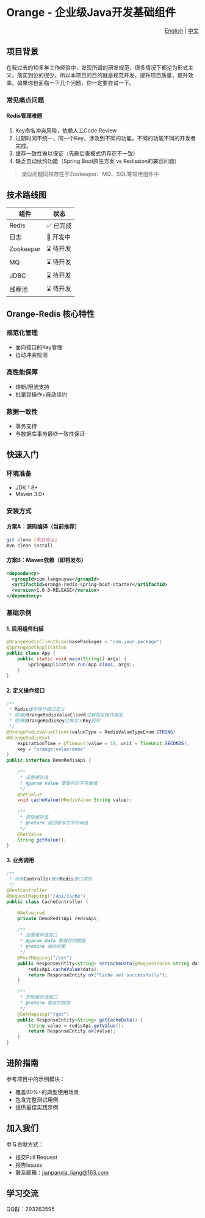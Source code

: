 # Orange - 企业级Java开发基础组件

<div align="right">
  <a href="./README.md">English</a> |
  <a href="./README.zh_CN.md">中文</a>
</div>


## 项目背景
在我过去的10多年工作经验中，发现所谓的研发规范，很多情况下都沦为形式主义，落实到位的很少。所以本项目的目的就是规范开发，提升项目质量，提升效率。如果你也面临一下几个问题，你一定要尝试一下。

### 常见痛点问题
#### Redis管理难题
1. Key命名冲突风险，依赖人工Code Review
2. 过期时间不统一，同一个Key，涉及到不同的功能，不同的功能不同的开发者完成。
3. 缓存一致性难以保证（先删后查模式仍存在不一致）
4. 缺乏自动续约功能（Spring Boot原生方案 vs Redission的兼容问题）

> 类似问题同样存在于Zookeeper、MQ、SQL等常用组件中

## 技术路线图
| 组件        | 状态     |
|-------------|----------|
| Redis       | ✅ 已完成 |
| 日志        | 🚧 开发中 |
| Zookeeper   | ⌛ 待开发 |
| MQ          | ⌛ 待开发 |
| JDBC        | ⌛ 待开发 |
| 线程池      | ⌛ 待开发 |

## Orange-Redis 核心特性
### 规范化管理
- 面向接口的Key管理
- 自动冲突检测

### 高性能保障
- 熔断/限流支持
- 批量锁操作+自动续约

### 数据一致性
- 事务支持
- 与数据库事务最终一致性保证

## 快速入门
### 环境准备
- JDK 1.8+
- Maven 3.0+

### 安装方式
#### 方案A：源码编译（当前推荐）
```bash
git clone [项目地址]
mvn clean install
```
#### 方案B：Maven依赖（即将发布）
```xml
<dependency>
  <groupId>com.langwuyue</groupId>
  <artifactId>orange-redis-spring-boot-starter</artifactId>
  <version>1.0.0-RELEASE</version>
</dependency>
```
### 基础示例

#### 1. 启用组件扫描
```java
@OrangeRedisClientScan(basePackages = "com.your.package")
@SpringBootApplication
public class App {
    public static void main(String[] args) {
        SpringApplication.run(App.class, args);
    }
}
```
#### 2. 定义操作接口

```java
/**
 * Redis缓存操作接口定义
 * 使用@OrangeRedisValueClient注解指定操作类型
 * 使用@OrangeRedisKey注解定义Key规则
 */
@OrangeRedisValueClient(valueType = RedisValueTypeEnum.STRING)
@OrangeRedisKey(
    expirationTime = @Timeout(value = 10, unit = TimeUnit.SECONDS),
    key = "orange:value:demo"
)
public interface DemoRedisApi {
    
    /**
     * 设置缓存值
     * @param value 要缓存的字符串值
     */
    @SetValue
    void cacheValue(@RedisValue String value);
    
    /**
     * 获取缓存值
     * @return 返回缓存的字符串值
     */
    @GetValue
    String getValue();
}
```

#### 3. 业务调用
```java
/**
 * 示例Controller展示Redis接口调用
 */
@RestController
@RequestMapping("/api/cache")
public class CacheController {

    @Autowired
    private DemoRedisApi redisApi;

    /**
     * 设置缓存值接口
     * @param data 要缓存的数据
     * @return 操作结果
     */
    @PostMapping("/set")
    public ResponseEntity<String> setCacheData(@RequestParam String data) {
        redisApi.cacheValue(data);
        return ResponseEntity.ok("Cache set successfully");
    }

    /**
     * 获取缓存值接口
     * @return 缓存的数据
     */
    @GetMapping("/get")
    public ResponseEntity<String> getCacheData() {
        String value = redisApi.getValue();
        return ResponseEntity.ok(value);
    }
}
```
## 进阶指南
参考项目中的示例模块：
- 覆盖90%+的典型使用场景
- 包含完整测试用例
- 提供最佳实践示例

## 加入我们
参与贡献方式：
- 提交Pull Request
- 报告Issues
- 联系邮箱：jianpanxia_liang@163.com


## 学习交流

QQ群：293263595